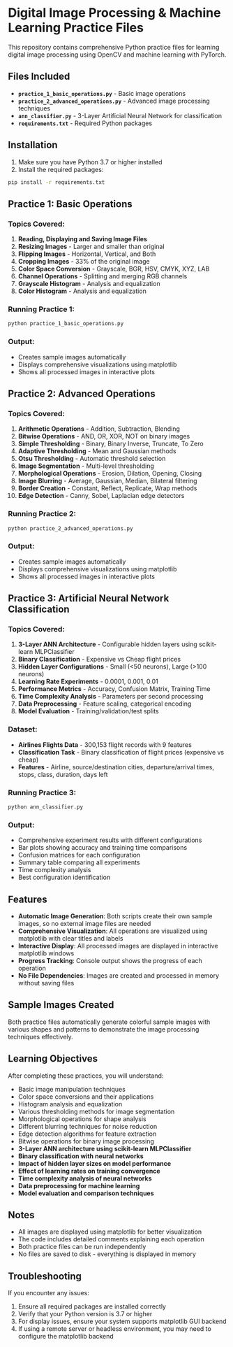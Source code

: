 # Digital Image Processing & Machine Learning Practice Files

This repository contains comprehensive Python practice files for learning digital image processing using OpenCV and machine learning with PyTorch.

## Files Included

- **`practice_1_basic_operations.py`** - Basic image operations
- **`practice_2_advanced_operations.py`** - Advanced image processing techniques
- **`ann_classifier.py`** - 3-Layer Artificial Neural Network for classification
- **`requirements.txt`** - Required Python packages

## Installation

1. Make sure you have Python 3.7 or higher installed
2. Install the required packages:

```bash
pip install -r requirements.txt
```

## Practice 1: Basic Operations

### Topics Covered:
1. **Reading, Displaying and Saving Image Files**
2. **Resizing Images** - Larger and smaller than original
3. **Flipping Images** - Horizontal, Vertical, and Both
4. **Cropping Images** - 33% of the original image
5. **Color Space Conversion** - Grayscale, BGR, HSV, CMYK, XYZ, LAB
6. **Channel Operations** - Splitting and merging RGB channels
7. **Grayscale Histogram** - Analysis and equalization
8. **Color Histogram** - Analysis and equalization

### Running Practice 1:
```bash
python practice_1_basic_operations.py
```

### Output:
- Creates sample images automatically
- Displays comprehensive visualizations using matplotlib
- Shows all processed images in interactive plots

## Practice 2: Advanced Operations

### Topics Covered:
1. **Arithmetic Operations** - Addition, Subtraction, Blending
2. **Bitwise Operations** - AND, OR, XOR, NOT on binary images
3. **Simple Thresholding** - Binary, Binary Inverse, Truncate, To Zero
4. **Adaptive Thresholding** - Mean and Gaussian methods
5. **Otsu Thresholding** - Automatic threshold selection
6. **Image Segmentation** - Multi-level thresholding
7. **Morphological Operations** - Erosion, Dilation, Opening, Closing
8. **Image Blurring** - Average, Gaussian, Median, Bilateral filtering
9. **Border Creation** - Constant, Reflect, Replicate, Wrap methods
10. **Edge Detection** - Canny, Sobel, Laplacian edge detectors

### Running Practice 2:
```bash
python practice_2_advanced_operations.py
```

### Output:
- Creates sample images automatically
- Displays comprehensive visualizations using matplotlib
- Shows all processed images in interactive plots

## Practice 3: Artificial Neural Network Classification

### Topics Covered:
1. **3-Layer ANN Architecture** - Configurable hidden layers using scikit-learn MLPClassifier
2. **Binary Classification** - Expensive vs Cheap flight prices
3. **Hidden Layer Configurations** - Small (<50 neurons), Large (>100 neurons)
4. **Learning Rate Experiments** - 0.0001, 0.001, 0.01
5. **Performance Metrics** - Accuracy, Confusion Matrix, Training Time
6. **Time Complexity Analysis** - Parameters per second processing
7. **Data Preprocessing** - Feature scaling, categorical encoding
8. **Model Evaluation** - Training/validation/test splits

### Dataset:
- **Airlines Flights Data** - 300,153 flight records with 9 features
- **Classification Task** - Binary classification of flight prices (expensive vs cheap)
- **Features** - Airline, source/destination cities, departure/arrival times, stops, class, duration, days left

### Running Practice 3:
```bash
python ann_classifier.py
```

### Output:
- Comprehensive experiment results with different configurations
- Bar plots showing accuracy and training time comparisons
- Confusion matrices for each configuration
- Summary table comparing all experiments
- Time complexity analysis
- Best configuration identification

## Features

- **Automatic Image Generation**: Both scripts create their own sample images, so no external image files are needed
- **Comprehensive Visualization**: All operations are visualized using matplotlib with clear titles and labels
- **Interactive Display**: All processed images are displayed in interactive matplotlib windows
- **Progress Tracking**: Console output shows the progress of each operation
- **No File Dependencies**: Images are created and processed in memory without saving files

## Sample Images Created

Both practice files automatically generate colorful sample images with various shapes and patterns to demonstrate the image processing techniques effectively.

## Learning Objectives

After completing these practices, you will understand:
- Basic image manipulation techniques
- Color space conversions and their applications
- Histogram analysis and equalization
- Various thresholding methods for image segmentation
- Morphological operations for shape analysis
- Different blurring techniques for noise reduction
- Edge detection algorithms for feature extraction
- Bitwise operations for binary image processing
- **3-Layer ANN architecture using scikit-learn MLPClassifier**
- **Binary classification with neural networks**
- **Impact of hidden layer sizes on model performance**
- **Effect of learning rates on training convergence**
- **Time complexity analysis of neural networks**
- **Data preprocessing for machine learning**
- **Model evaluation and comparison techniques**

## Notes

- All images are displayed using matplotlib for better visualization
- The code includes detailed comments explaining each operation
- Both practice files can be run independently
- No files are saved to disk - everything is displayed in memory

## Troubleshooting

If you encounter any issues:
1. Ensure all required packages are installed correctly
2. Verify that your Python version is 3.7 or higher
3. For display issues, ensure your system supports matplotlib GUI backend
4. If using a remote server or headless environment, you may need to configure the matplotlib backend 